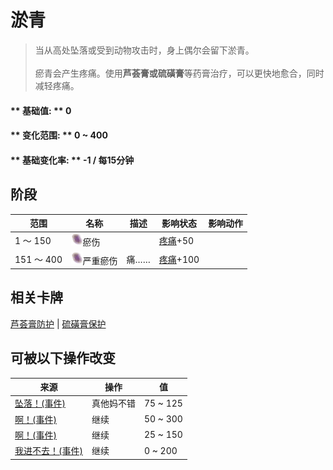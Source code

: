# 淤青  
> 当从高处坠落或受到动物攻击时，身上偶尔会留下淤青。<br><br>瘀青会产生疼痛。使用<b>芦荟膏或硫磺膏</b>等药膏治疗，可以更快地愈合，同时减轻疼痛。  
  
#### ** 基础值: ** 0   
#### ** 变化范围: ** 0 ~ 400  
#### ** 基础变化率: ** -1 / 每15分钟  
## 阶段  
范围  |  名称  |  描述  |  影响状态  |  影响动作  
----  |  ----  |  ----  |  ----  |  ----  
1 ～ 150  |  <img decoding="async" src="Sprite/Bruise.png" href="a.md" style="max-width:20px;max-height:20px;">瘀伤  |    |  [疼痛](Pain.md)+50  |    
151 ～ 400  |  <img decoding="async" src="Sprite/Bruise.png" href="a.md" style="max-width:20px;max-height:20px;">严重瘀伤  |  痛……  |  [疼痛](Pain.md)+100  |    
## 相关卡牌  
[芦荟膏防护](AloeVeraGelProtection.md)  |  [硫磺膏保护](BrimstoneGelProtection.md)  
## 可被以下操作改变  
来源  |  操作  |  值  
----  |  ----  |  ----  
[坠落！(事件)](Event_FallBruise.md)  |  真他妈不错  |  75 ~ 125  
[啊！(事件)](Event_MacaqueDenFightBadFailure.md)  |  继续  |  50 ~ 300  
[啊！(事件)](Event_MacaqueDenFightFailedRetreat.md)  |  继续  |  25 ~ 150  
[我进不去！(事件)](Event_MacaqueDenFightFailure.md)  |  继续  |  0 ~ 200  


<script>document.title="淤青 - 卡牌生存百科 Card Survival Wiki";</script>